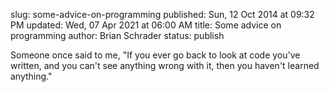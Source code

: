 slug: some-advice-on-programming
published: Sun, 12 Oct 2014 at 09:32 PM
updated: Wed, 07 Apr 2021 at 06:00 AM
title: Some advice on programming
author: Brian Schrader
status: publish

Someone once said to me, "If you ever go back to look at code you've written, and you can't see anything wrong with it, then you haven't learned anything."